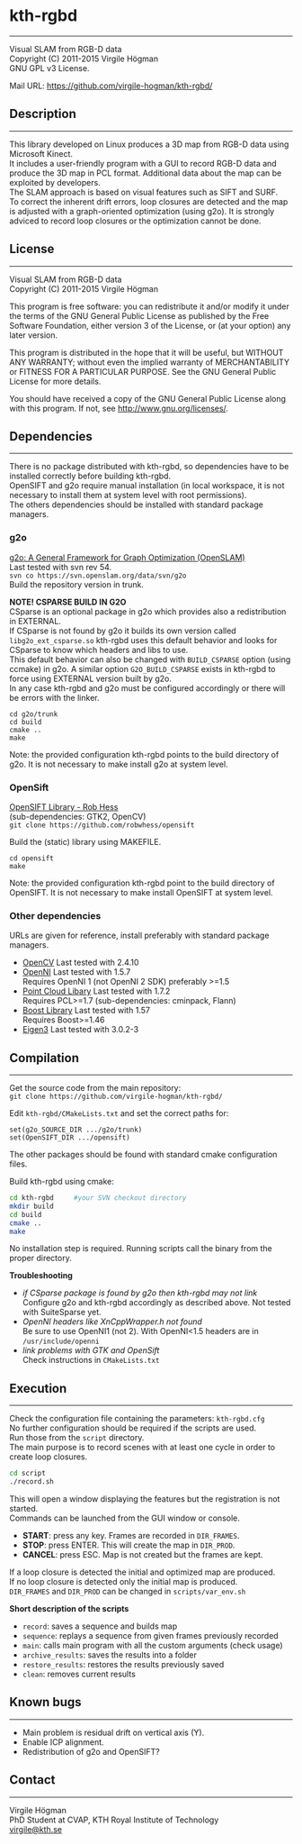 # kth-rgbd
--------------------------------------------------------------------
Visual SLAM from RGB-D data  
Copyright (C) 2011-2015  Virgile Högman  
GNU GPL v3 License.

Mail URL: https://github.com/virgile-hogman/kth-rgbd/  

## Description
--------------------------------------------------------------------
This library developed on Linux produces a 3D map from RGB-D data using Microsoft Kinect.  
It includes a user-friendly program with a GUI to record RGB-D data and produce the 3D map in PCL format. Additional data about the map can be exploited by developers.  
The SLAM approach is based on visual features such as SIFT and SURF.  
To correct the inherent drift errors, loop closures are detected and the map is adjusted with a graph-oriented optimization (using g2o). It is strongly adviced to record loop closures or the optimization cannot be done.  

## License
--------------------------------------------------------------------
Visual SLAM from RGB-D data  
Copyright (C) 2011-2015  Virgile Högman  

This program is free software: you can redistribute it and/or modify
it under the terms of the GNU General Public License as published by
the Free Software Foundation, either version 3 of the License, or
(at your option) any later version.

This program is distributed in the hope that it will be useful,
but WITHOUT ANY WARRANTY; without even the implied warranty of
MERCHANTABILITY or FITNESS FOR A PARTICULAR PURPOSE.  See the
GNU General Public License for more details.

You should have received a copy of the GNU General Public License
along with this program.  If not, see <http://www.gnu.org/licenses/>.

## Dependencies
--------------------------------------------------------------------
There is no package distributed with kth-rgbd, so dependencies have to be installed correctly before building kth-rgbd.  
OpenSIFT and g2o require manual installation (in local workspace, it is not necessary to install them at system level with root permissions).  
The others dependencies should be installed with standard package managers.  

### g2o
[g2o: A General Framework for Graph Optimization (OpenSLAM)](https://svn.openslam.org/data/svn/g2o)   
Last tested with svn rev 54.  
`svn co https://svn.openslam.org/data/svn/g2o`  
Build the repository version in trunk.


**NOTE! CSPARSE BUILD IN G2O**  
CSparse is an optional package in g2o which provides also a redistribution in EXTERNAL.  
If CSparse is not found by g2o it builds its own version called `libg2o_ext_csparse.so`
kth-rgbd uses this default behavior and looks for CSparse to know which headers and libs to use.  
This default behavior can also be changed with `BUILD_CSPARSE` option (using ccmake) in g2o.
A similar option `G2O_BUILD_CSPARSE` exists in kth-rgbd to force using EXTERNAL version built by g2o.  
In any case kth-rgbd and g2o must be configured accordingly or there will be errors with the linker.

```
cd g2o/trunk
cd build
cmake ..
make
```

Note: the provided configuration kth-rgbd points to the build directory of g2o.
It is not necessary to make install g2o at system level.

### OpenSift
[OpenSIFT Library - Rob Hess](http://robwhess.github.com/opensift/)  
(sub-dependencies: GTK2, OpenCV)  
`git clone https://github.com/robwhess/opensift`

Build the (static) library using MAKEFILE.
```
cd opensift
make
```

Note: the provided configuration kth-rgbd point to the build directory of OpenSIFT.
It is not necessary to make install OpenSIFT at system level.

### Other dependencies
URLs are given for reference, install preferably with standard package managers.
* [OpenCV](http://opencv.willowgarage.com/) Last tested with 2.4.10
* [OpenNI](https://github.com/OpenNI/OpenNI) Last tested with 1.5.7  
Requires OpenNI 1 (not OpenNI 2 SDK) preferably >=1.5  
* [Point Cloud Libary](http://pointclouds.org/) Last tested with 1.7.2  
Requires PCL>=1.7 (sub-dependencies: cminpack, Flann)
* [Boost Library](http://www.boost.org/) Last tested with 1.57   
Requires Boost>=1.46
* [Eigen3](http://eigen.tuxfamily.org/) Last tested with 3.0.2-3  

## Compilation
--------------------------------------------------------------------
Get the source code from the main repository:  
`git clone https://github.com/virgile-hogman/kth-rgbd/`

Edit `kth-rgbd/CMakeLists.txt` and set the correct paths for:
```
set(g2o_SOURCE_DIR .../g2o/trunk)
set(OpenSIFT_DIR .../opensift)
```

The other packages should be found with standard cmake configuration files.

Build kth-rgbd using cmake: 
```sh
cd kth-rgbd 	#your SVN checkout directory
mkdir build
cd build
cmake ..
make
```

No installation step is required. Running scripts call the binary from the proper directory.

**Troubleshooting**
- _if CSparse package is found by g2o then kth-rgbd may not link_  
Configure g2o and kth-rgbd accordingly as described above. Not tested with SuiteSparse yet.
- _OpenNI headers like XnCppWrapper.h not found_  
Be sure to use OpenNI1 (not 2). With OpenNI<1.5 headers are in `/usr/include/openni`
- _link problems with GTK and OpenSift_  
Check instructions in `CMakeLists.txt`

## Execution
--------------------------------------------------------------------
Check the configuration file containing the parameters: `kth-rgbd.cfg`  
No further configuration should be required if the scripts are used.  
Run those from the `script` directory.  
The main purpose is to record scenes with at least one cycle in order to create loop closures.  

```sh
cd script
./record.sh
```

This will open a window displaying the features but the registration is not started.  
Commands can be launched from the GUI window or console.  
- **START**: press any key. Frames are recorded in `DIR_FRAMES`.  
- **STOP**: press ENTER. This will create the map in `DIR_PROD`.  
- **CANCEL**: press ESC. Map is not created but the frames are kept.  

If a loop closure is detected the initial and optimized map are produced.  
If no loop closure is detected only the initial map is produced.  
`DIR_FRAMES` and `DIR_PROD` can be changed in `scripts/var_env.sh`  

**Short description of the scripts** 
- `record`: saves a sequence and builds map  
- `sequence`: replays a sequence from given frames previously recorded  
- `main`: calls main program with all the custom arguments (check usage)  
- `archive_results`: saves the results into a folder  
- `restore_results`: restores the results previously saved  
- `clean`: removes current results  

## Known bugs
--------------------------------------------------------------------
- Main problem is residual drift on vertical axis (Y).
- Enable ICP alignment.
- Redistribution of g2o and OpenSIFT?  

## Contact
--------------------------------------------------------------------
Virgile Högman  
PhD Student at CVAP, KTH Royal Institute of Technology  
virgile@kth.se  
